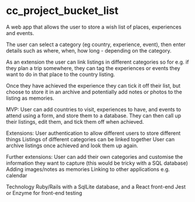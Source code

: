 # cc_project_bucket_list

A web app that allows the user to store a wish list of places, experiences and events.

The user can select a category (eg country, experience, event), then enter details such as where, when, how long - depending on the category.

As an extension the user can link listings in different categories so for e.g. if they plan a trip somewhere, they can tag the experiences or events they want to do in that place to the country listing.

Once they have achieved the experience they can tick it off their list, but choose to store it in an archive and potentially add notes or photos to the listing as memories.

MVP:
User can add countries to visit, experiences to have, and events to attend using a form, and store them to a database. They can then call up their listings, edit them, and tick them off when achieved.

Extensions:
User authentication to allow different users to store different things
Listings of different categories can be linked together
User can archive listings once achieved and look them up again.

Further extensions:
User can add their own categories and customise the information they want to capture (this would be tricky with a SQL database)
Adding images/notes as memories
Linking to other applications e.g. calendar

Technology
Ruby/Rails with a SqlLite database, and a React front-end
Jest or Enzyme for front-end testing
